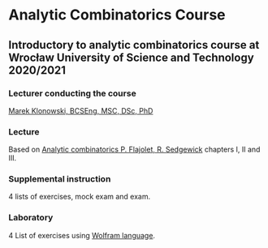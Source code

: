 # Analytic Combinatorics Course
## Introductory to analytic combinatorics course at Wrocław University of Science and Technology 2020/2021

### Lecturer conducting the course

[Marek Klonowski, BCSEng, MSC, DSc, PhD](https://cs.pwr.edu.pl/klonowski/)

### Lecture

Based on [Analytic combinatorics P. Flajolet, R. Sedgewick](https://ac.cs.princeton.edu/home/) chapters I, II and III.

### Supplemental instruction

4 lists of exercises, mock exam and exam.

### Laboratory

4 List of exercises using [Wolfram language](https://www.wolframcloud.com/).

